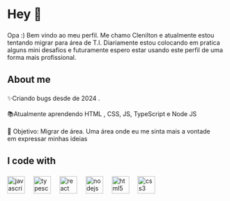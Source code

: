 <h1 align="left">Hey 👋</h1>

###

<p align="left">Opa :) Bem vindo ao meu perfil. Me chamo Clenilton e atualmente estou tentando migrar para área de T.I. Diariamente estou colocando em pratica alguns mini desafios e futuramente espero estar usando este perfil de uma forma mais profissional.</p>

###

<h2 align="left">About me</h2>

###

<p align="left">✨Criando bugs desde de 2024 .<br><br>📚Atualmente aprendendo HTML , CSS, JS, TypeScript e Node JS<br><br>🎯 Objetivo: Migrar de área. Uma área onde eu me sinta mais a vontade <br> em expressar minhas ideias</p>

###

<h2 align="left">I code with</h2>

###

<div align="left">
  <img src="https://cdn.jsdelivr.net/gh/devicons/devicon/icons/javascript/javascript-original.svg" height="40" alt="javascript logo"  />
  <img width="12" />
  <img src="https://cdn.jsdelivr.net/gh/devicons/devicon/icons/typescript/typescript-original.svg" height="40" alt="typescript logo"  />
  <img width="12" />
  <img src="https://cdn.jsdelivr.net/gh/devicons/devicon/icons/react/react-original.svg" height="40" alt="react logo"  />
  <img width="12" />
  <img src="https://cdn.jsdelivr.net/gh/devicons/devicon/icons/nodejs/nodejs-original.svg" height="40" alt="nodejs logo"  />
  <img width="12" />
  <img src="https://cdn.jsdelivr.net/gh/devicons/devicon/icons/html5/html5-original.svg" height="40" alt="html5 logo"  />
  <img width="12" />
  <img src="https://cdn.jsdelivr.net/gh/devicons/devicon/icons/css3/css3-original.svg" height="40" alt="css3 logo"  />
</div>

###
